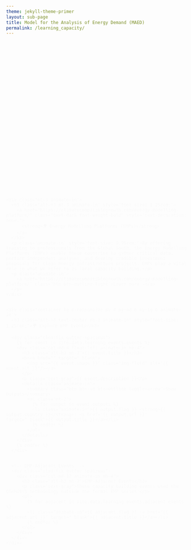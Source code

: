 ```yaml
---
theme: jekyll-theme-primer
layout: sub-page
title: Model for the Analysis of Energy Demand (MAED)
permalink: /learning_capacity/
---
```


<section class="bg-gray-light py-5 fade-in-center">
  <div class="container-lg p-responsive">

  <div class="text-center fade-in-center">
    <h2 class="alt-h2 mb-4">Learning & Capacity Building</h2>
  </div>
    <div class="mt-3 animate-in">
      <h3 class="alt-h3 mt-3 animate-in" style="font-size: 1.25rem;">
        <a href="https://www.open.edu/openlearncreate/course/view.php?id=11720" class="text-dark font-weight-bold" style="text-decoration: none;">
          <strong>📘 Open University Course on Energy Demand Projections with MAED (Model for Analysis of Energy Demand)</strong>
        </a>
      </h3>
      <p class="animate-in" style="font-size: 0.95rem;"> This course provides an introduction to the MAED methodology and hands on experience using the user interface, calibrating a model, and running scenarios.</p>
      <p class="animate-in">
        <a href="https://www.open.edu/openlearncreate/course/view.php?id=11720" class="btn btn-outline-light">Access Here →</a>
      </p>
    </div>

  <div class="mt-3 animate-in">
      <h3 class="alt-h3 mt-3 animate-in" style="font-size: 1.25rem;">
          <strong>MAED II User Interface</strong>
        </a>
      </h3>
      <p class="animate-in" style="font-size: 0.95rem;"> Download the dedicated user interface for MAED here. It provides a single space to input data, run the model, and visualize results. </p>
      <p class="animate-in">
        <a href=" https://github.com/Model-for-Analysis-of-Energy-Demand/MAED-UI " class="btn btn-outline-light">Access Here →</a>
      </p>
    </div>

<!---
    <div class="mt-3 animate-in">
      <h3 class="alt-h3 mt-3 animate-in" style="font-size: 1.25rem;">📦 Starter Data Kits</h3>
      <p class="animate-in" style="font-size: 0.95rem;">Take your skills to the next level by modelling a zero-order representation of your country using specially designed national data packages adapted for OSeMOSYS.</p>
      <div class="row align-items-center mb-4 animate-in">
        <div class="col-md-6">
          <p class="animate-in" style="font-size: 0.95rem;">Enhance your skills in energy systems modelling with our user-friendly interface and additional learning materials, enabling comprehensive national-level modelling of the power and transport sectors.</p>
          <ul class="animate-in">
            <li><strong>Download Interface</strong> – <em>Coming soon</em></li>
            <li><strong>Teaching Material (Zenodo)</strong> – <em>Coming soon</em></li>
          </ul>
        </div>
      </div>
    </div>

    <div class="mt-3 animate-in">
      <h3 class="alt-h3 mt-1 animate-in" style="font-size: 1.25rem;">🎓 Energy Modelling Community (YouTube Playlist)</h3>
      <div class="row align-items-center text-left mb-4 animate-in">
        <div class="col-md-6">
          <p class="animate-in" style="font-size: 0.95rem;">Explore insights and community discussions from the Energy Modelling Platform and Climate Compatible Growth events.</p>
          <p class="animate-in"><a href="https://www.youtube.com/watch?v=of8JpyEd8_Y&list=PLhLN8V8JSUnJgt4SIE7gnXXncVEaXh0Ir" target="_blank" class="btn btn-outline-primary sky-blue-accent d-block d-sm-inline-block px-1 px-md-3" style="border-color: #3490dc; color: #3490dc;">Watch on YouTube →</a></p>
        </div>
      </div>
    </div>
-->

    <div class="mt-3 animate-in">
      <h3 class="alt-h3 mt-3 animate-in" style="font-size: 1.25rem;">
        <a href="https://climatecompatiblegrowth.com/energy-modelling-platform/" class="text-dark font-weight-bold" style="text-decoration: none;">
          <strong>🌍 Energy Modelling Platforms (EMPs)</strong>
        </a>
      </h3>
      <p class="animate-in" style="font-size: 0.95rem;">By offering training to professionals from the Global South, the Energy Modelling Platforms (EMPs) enable these countries to gather critical data, perform independent analyses, and develop credible investment proposals for clean energy infrastructure projects. EMPs play a vital role in what we refer to as local capacity building.</p>
      <p class="animate-in">
        <a href="https://climatecompatiblegrowth.com/energy-modelling-platform/" class="btn btn-outline-light">Learn more →</a>
      </p>
    </div>


    <div class="container-lg p-responsive py-4 py-md-6 my-lg-6 animate-in">
      <h3 class="alt-h3 text-center mb-3 animate-in" style="font-size: 1.25rem;">🌍 Explore EMP Events</h3>
      
      <div class="clearfix gutter-spacious">
        {% for event in site.data.learning_events.events %}
        <div class="col-md-4 float-left animate-in mb-4">
          <h3 class="alt-h3 mb-3">{{ event.title }}</h3>
          <p><a href="" target="_blank">
            <img src="{{ event.image }}" class="img-fluid" alt="{{ event.alt }}"/></a>
          </p>
          <p class="text-gray">{{ event.description }}</p>
          <details class="animate-in">
            <summary class="btn btn-sm btn-outline toggle-arrow">Show Outputs</summary>
            <ul class="mt-2">
              {% for output in event.outputs %}
              <li class="animate-in">{{ output.flag }} <strong>{{ output.country }}</strong>: <a href="{{ output.url }}" target="_blank">{{ output.title }}</a></li>
              {% endfor %}
            </ul>
          </details>
        </div>
        {% endfor %}
      </div>


      <!-- EMP-Adjacent Events -->
      <div class="clearfix gutter-spacious">
        <div class="col-md-12 animate-in mb-4">
          <h3 class="alt-h3 mb-3">EMP-Adjacent Events</h3>
          <p class="text-gray">These capacity building events used the OSeMOSYS methodology outside the formal EMP series:</p>
          <ul>
            {% for adjacent in site.data.learning_events.adjacent_events %}
            <li class="animate-in">{{ adjacent.flag }} <a href="{{ adjacent.url }}" target="_blank">{{ adjacent.title }}</a></li>
            {% endfor %}
          </ul>
        </div>
      </div>
    </div>

<!--
    <h3 class="alt-h3 mt-3 animate-in" style="font-size: 1.25rem;">🛠️ Flatpack Program</h3>
    <p class="animate-in" style="font-size: 0.95rem;">Content to be updated soon.</p>
  
  -->
  </div>
</section>

<style>
/* Fade-in animation for main title */
.fade-in-center {
  opacity: 0;
  transform: translateY(20px);
  animation: fadeInUp 1s ease forwards;
}

@keyframes fadeInUp {
  to {
    opacity: 1;
    transform: translateY(0);
  }
}

/* Animate-in effects for all elements */
.animate-in {
  opacity: 0;
  transform: translateY(30px);
  animation: animateIn 0.8s ease-out forwards;
  animation-delay: var(--animation-delay, 0s);
}

/* Staggered animation delays */
.animate-in:nth-child(1) { --animation-delay: 0.1s; }
.animate-in:nth-child(2) { --animation-delay: 0.2s; }
.animate-in:nth-child(3) { --animation-delay: 0.3s; }
.animate-in:nth-child(4) { --animation-delay: 0.4s; }
.animate-in:nth-child(5) { --animation-delay: 0.5s; }
.animate-in:nth-child(6) { --animation-delay: 0.6s; }
.animate-in:nth-child(7) { --animation-delay: 0.7s; }
.animate-in:nth-child(8) { --animation-delay: 0.8s; }
.animate-in:nth-child(9) { --animation-delay: 0.9s; }
.animate-in:nth-child(10) { --animation-delay: 1.0s; }

/* Column animations with staggered delays for 3-column layout */
.col-md-4.float-left.animate-in:nth-child(1) { animation-delay: 0.1s; }
.col-md-4.float-left.animate-in:nth-child(2) { animation-delay: 0.2s; }
.col-md-4.float-left.animate-in:nth-child(3) { animation-delay: 0.3s; }

/* Column hover effects */
.col-md-4.float-left {
  transition: all 0.3s ease;
  display: flex;
  flex-direction: column;
  height: 100%;
}

.col-md-4.float-left:hover {
  transform: translateY(-4px);
}

/* Standardize column height and content distribution */
.col-md-4.float-left > h3 {
  flex-shrink: 0;
  min-height: 5rem;
  display: flex;
  align-items: center;
  justify-content: center;
  text-align: center;
  margin-bottom: 1rem;
  line-height: 1.3;
}

.col-md-4.float-left > p:first-of-type {
  flex-shrink: 0;
  text-align: center;
  margin-bottom: 1rem;
}

/* Standardized image container */
.col-md-4 img {
  width: 100%;
  height: 220px;
  object-fit: cover;
  object-position: center;
  border-radius: 8px;
  transition: transform 0.3s ease;
}

.col-md-4 img:hover {
  transform: scale(1.02);
}

/* Text content area - flexible height */
.col-md-4.float-left > p.text-gray {
  flex: 1;
  margin-bottom: 1.5rem;
  line-height: 1.5;
}

/* Details section at bottom - aligned */
.col-md-4.float-left > details {
  margin-top: auto;
  align-self: flex-start;
}

/* Button alignment */
.col-md-4.float-left > details > summary {
  margin: 0;
}

/* List item animations */
li.animate-in:nth-child(1) { animation-delay: 0.1s; }
li.animate-in:nth-child(2) { animation-delay: 0.2s; }
li.animate-in:nth-child(3) { animation-delay: 0.3s; }
li.animate-in:nth-child(4) { animation-delay: 0.4s; }
li.animate-in:nth-child(5) { animation-delay: 0.5s; }
li.animate-in:nth-child(6) { animation-delay: 0.6s; }
li.animate-in:nth-child(7) { animation-delay: 0.7s; }
li.animate-in:nth-child(8) { animation-delay: 0.8s; }
li.animate-in:nth-child(9) { animation-delay: 0.9s; }

@keyframes animateIn {
  from {
    opacity: 0;
    transform: translateY(30px);
  }
  to {
    opacity: 1;
    transform: translateY(0);
  }
}

/* Hover effects for interactive elements */
.animate-in:hover {
  transform: translateY(-2px);
  transition: transform 0.3s ease;
}

/* Enhanced container animations */
.container .animate-in {
  animation-delay: 0.3s;
}

/* Button hover animations */
.btn.animate-in:hover {
  transform: translateY(-2px);
  box-shadow: 0 4px 12px rgba(0, 0, 0, 0.15);
  transition: all 0.3s ease;
}

/* Image animations */
img.animate-in:hover {
  transform: scale(1.05);
  transition: transform 0.3s ease;
}

.toggle-arrow::after {
  content: '↓';
  display: inline-block;
  margin-left: 6px;
  transition: transform 0.3s ease;
}
details[open] .toggle-arrow::after {
  transform: rotate(180deg);
}
</style>
